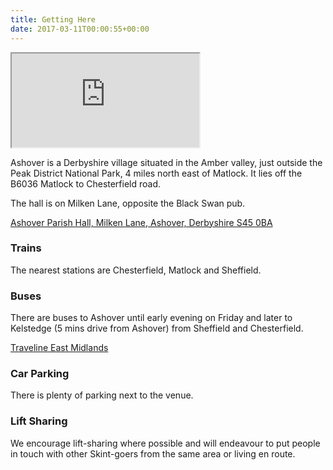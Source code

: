 ```yaml
---
title: Getting Here
date: 2017-03-11T00:00:55+00:00
---
```


<div class="col-md-8">
<div class="embed-responsive embed-responsive-16by9">
<iframe class="embed-responsive-item" src="https://www.google.com/maps/embed?pb=!1m18!1m12!1m3!1d2391.964782681162!2d-1.478728048994796!3d53.16467119590682!2m3!1f0!2f0!3f0!3m2!1i1024!2i768!4f13.1!3m3!1m2!1s0x48798f01f833bedb%3A0x36299d8139872251!2sAshover+Parish+Hall!5e0!3m2!1sen!2suk!4v1459949293259"></iframe>
</div>    
</div>
<div class="col-md-4">

Ashover is a Derbyshire village situated in the Amber valley, just outside the Peak District National Park, 4 miles north east of Matlock. It lies off the B6036 Matlock to Chesterfield road.

The hall is on Milken Lane, opposite the Black Swan pub.


<p><a href="http://goo.gl/maps/ll0k">Ashover Parish Hall,
Milken Lane,
Ashover,
Derbyshire
S45 0BA</a></p>

### Trains

The nearest stations are Chesterfield, Matlock and Sheffield.

### Buses

There are buses to Ashover until early evening on Friday and later to Kelstedge (5 mins drive from Ashover) from Sheffield and Chesterfield.


[Traveline East Midlands](http://www.travelineeastmidlands.co.uk/em/XSLT_TRIP_REQUEST2?language=en&timeOffset=15)

### Car Parking

There is plenty of parking next to the venue.

### Lift Sharing

We encourage lift-sharing where possible and will endeavour to put people in touch with other Skint-goers from the same area or living en route.
